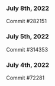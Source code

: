 ### July 8th, 2022

Commit #282151

### July 5th, 2022

Commit #314353


### July 4th, 2022

Commit #72281
